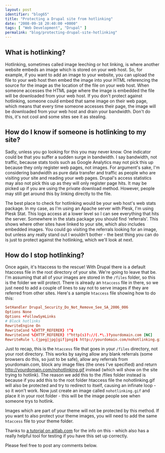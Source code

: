 ```yaml
---
layout: post
identifier: "blog65"
title: "Protecting a Drupal site from hotlinking"
date: "2008-09-18 20:40:00 +0000"
tags: [ "Web Development", "Drupal" ]
permalink: "blog/protecting-drupal-site-hotlinking"
---
```

## What is hotlinking?

Hotlinking, sometimes called image leeching or hot linking, is where another website embeds an image which is stored on your web host. So, for example, if you want to add an image to your website, you can upload the file to your web host then embed the image into your HTML referencing the source for the image as the location of the file on your web host. When someone accesses the HTML page where the image is embedded the file will be downloaded from your web host. If you don't protect against hotlinking, someone could embed that same image on their web page, which means that every time someone accesses their page, the image will be downloaded from your web host and drain your bandwidth. Don't do this, it's not cool and some sites see it as stealing.

<!--more-->

## How do I know if someone is hotlinking to my site?

Sadly, unless you go looking for this you may never know. One indicator could be that you suffer a sudden surge in bandwidth. I say bandwidth, not traffic, because stats tools such as Google Analytics may not pick this up because they only register web pages, not images. For argument's sake, I'm considering bandwidth as pure data transfer and traffic as people who are visiting your site and reading your web pages. Drupal's access statistics may also not pick this up as they will only register page hits. It may be picked up if you are using the private download method. However, people may still get around this by linking directly to the file.

The best place to check for hotlinking would be your web host's web stats package. In my case, as I'm using an Apache server with Plesk, I'm using Plesk Stat. This logs access at a lower level so I can see everything that hits the server. Somewhere in the stats package you should find 'referrals'. This shows where other sites have linked to your site, which also includes embedded images. You could go visiting the referrals looking for an image, but unless any really stand out I wouldn't bother - the best thing you can do is just to protect against the hotlinking, which we'll look at next.

## How do I stop hotlinking?

Once again, it's htaccess to the rescue! With Drupal there is a default htaccess file in the root directory of your site. We're going to leave that be. I'm assuming that all of your images are stored in the `/files` folder, so this is the folder we will protect. There is already an `htaccess` file in there, so we just need to add a couple of lines to say not to serve images if they are referred from other sites. Here's a sample `htaccess` file showing how to do this:

```conf
SetHandler Drupal_Security_Do_Not_Remove_See_SA_2006_006
Options None
Options +FollowSymLinks
# Block hotlinks
RewriteEngine On
RewriteCond %{HTTP_REFERER} !^$
RewriteCond %{HTTP_REFERER} !^http(s)?://(.*\.)?yourdomain.com [NC]
RewriteRule \.(jpeg|jpg|gif|png)$ http://yourdomain.com/nohotlinking.gif [NC,R,L]
```

Just to recap, this is the `htaccess` file that goes in your `/files` directory, not your root directory. This works by saying allow any blank referrals (some browsers do this, so just to be safe), allow any referrals from yourdomain.com, block any image files (the ones I've specified) and return http://yourdomain.com/nohotlinking.gif instead (which will show on the site trying to hotlink). The reason we add this to the /files folder instead is because if you add this to the root folder htaccess file the nohotlinking.gif will also be protected and try to redirect to itself, causing an infinate loop - so it won't work. Now just create an image called `nohotlinking.gif` and place it in your root folder - this will be the image people see when someone trys to hotlink.

Images which are part of your theme will not be protected by this method. If you want to also protect your theme images, you will need to add the same `htaccess` file to your theme folder.

Thanks to [a tutorial on altlab.com](http://altlab.com/htaccess_tutorial.html) for the info on this - which also has a really helpful tool for testing if you have this set up correctly.

Please feel free to post any comments below.